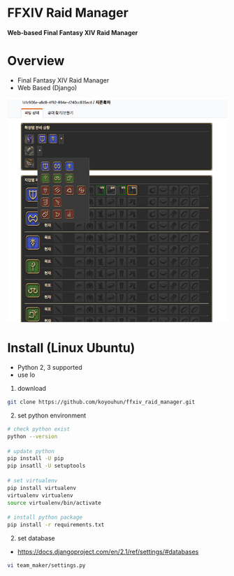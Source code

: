 # FFXIV Raid Manager
#### Web-based Final Fantasy XIV Raid Manager

# Overview
- Final Fantasy XIV Raid Manager
- Web Based (Django)

![example-img]

# Install (Linux Ubuntu)
- Python 2, 3 supported
- use lo

1. download
```bash
git clone https://github.com/koyouhun/ffxiv_raid_manager.git
```

2. set python environment
```bash
# check python exist
python --version

# update python
pip install -U pip
pip insatll -U setuptools

# set virtualenv
pip install virtualenv
virtualenv virtualenv
source virtualenv/bin/activate

# install python package
pip install -r requirements.txt
```

2. set database
- https://docs.djangoproject.com/en/2.1/ref/settings/#databases
```bash
vi team_maker/settings.py
```

[example-img]: https://github.com/koyouhun/ffxiv_raid_manager/blob/master/index.png?raw=true